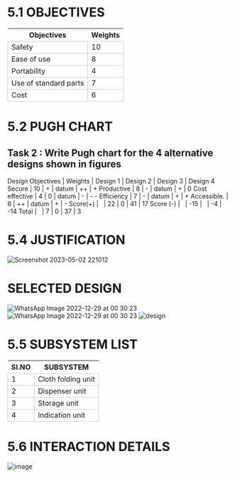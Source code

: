 # 5.1 OBJECTIVES
|Objectives| Weights|
|--------|-------|
|Safety| 10|
|Ease of use|8|
|Portability| 4|
|Use of standard parts|7|
|Cost|6|

# 5.2 PUGH CHART
<html>
<body>
<!--StartFragment--><google-sheets-html-origin><style type="text/css"><!--td {border: 1px solid #cccccc;}br {mso-data-placement:same-cell;}--></style>

Task 2 : Write Pugh chart for the 4 alternative designs shown in figures
--
Design Objectives | Weights | Design 1 | Design 2 | Design 3 | Design 4
Secure | 10 | + | datum | ++ | +
Productive | 8 | - | datum | + | 0
Cost effective | 4 | 0 | datum | - | - -
Efficiency | 7 | - | datum | + | +
Accessible. | 6 | ++ | datum | + | -
Score(+) |   | 22 | 0 | 41 | 17
Score (-) |   | -15 |   | -4 | -14
Total |   | 7 | 0 | 37 | 3

<!--EndFragment-->
</body>
</html>

# 5.4 JUSTIFICATION
![Screenshot 2023-05-02 221012](https://user-images.githubusercontent.com/130532643/235731397-80433f7e-cfff-4559-9c1c-3e3cbeec5a9c.png)





# SELECTED DESIGN
![WhatsApp Image 2022-12-29 at 00 30 23](https://user-images.githubusercontent.com/119282911/209860117-4e9ba1c8-8ecf-4ff8-aae7-8dcb20b071bc.jpg)
![WhatsApp Image 2022-12-29 at 00 30 23](https://user-images.githubusercontent.com/119282911/209860162-8d10cb24-9bdc-45a2-883b-99a3c8da5e80.jpg)
![design](https://user-images.githubusercontent.com/119282911/209471888-cbb7134b-20c5-4f6c-ab8a-ff8ec01b24a4.jpg)


# 5.5 SUBSYSTEM LIST
|SI.NO| SUBSYSTEM|
|-|-------|
|1| Cloth folding unit|
|2| Dispenser unit|
|3| Storage unit|
|4| Indication unit|

# 5.6 INTERACTION DETAILS
![image](https://user-images.githubusercontent.com/119282911/209508349-67b0b7d8-7bf7-4052-9abf-445fc622851c.png)
